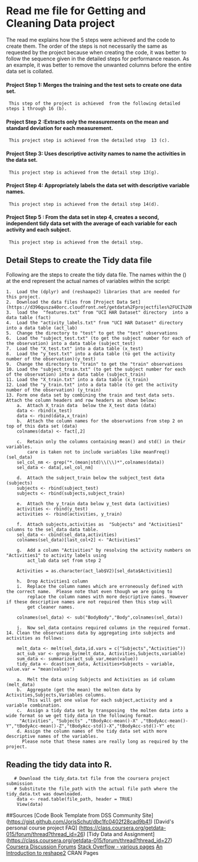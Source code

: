 # Read me file  for Getting and Cleaning Data  project
The read me explains how the 5 steps were achieved and the code to create them. The order of the steps is not necessarily the same as 
requested by the project because when creating the code, it was better to follow the sequence given in the detailed steps for performance 
reason. As an example, it was better to remove the unwanted columns before the entire data set is collated. 
#### Project Step 1: Merges the training and the test sets to create one data set.
	 This step of the project is achieved  from the following detailed steps 1 through 16 (b).
#### Project Step 2 :Extracts only the measurements on the mean and standard deviation for each measurement. 
	 This project step is achieved from the detailed step  13 (c).
#### Project Step 3: Uses descriptive activity names to name the activities in the data set.
     This project step is achieved from the detail step 13(g).
#### Project Step 4: Appropriately labels the data set with descriptive variable names.
     This project step is achieved from the detail step 14(d).
#### Project Step 5 : From the data set in step 4, creates a second, independent tidy data set with the average of each variable for each activity and each subject.
	 This project step is achieved from the detail step.
## Detail Steps to create the Tidy data file	
Following are the  steps to create the tidy data file. The names within the () at  the end represent the actual names of variables within the script:

	1.	Load the (dplyr) and (reshaape2) libraries that are needed for this project. 
	2.	Download the data files from [Project Data Set] (https://d396qusza40orc.cloudfront.net/getdata%2Fprojectfiles%2FUCI%20HAR%20Dataset.zip)
	3.	load the  "features.txt" from "UCI HAR Dataset" directory  into a data table (fact)
	4.	Load the "activity_labels.txt" from "UCI HAR Dataset" directory  into a data table (act_lab)
	5.	Change the directory to "test" to get the "test" observations
	6.	Load the "subject_test.txt" (to get the subject number for each of the observation) into a data table (subject_test) 
	7.	Load the "X_test.txt" into a data table (x_test)
	8.	Load the "y_test.txt" into a data table (to get the activity number of the observation)(y_test)
	9.	Change the directory to "train" to get the "train" observations
	10.	Load the "subject_train.txt" (to get the subject number for each of the observation) into a data table (subject_train)
	11.	Load the "X_train.txt" into a data table (x_train)
	12.	Load the "y_train.txt" into a data table (to get the activity number of the observation) (y_train)
	13.	Form one data set by combining the train and test data sets. Attach the column headers and row headers as shown below:
		a.	Attach X_train data  below the X_test data (data)
		data <- rbind(x_test)
        data <- rbind(data,x_train)
		b.	Attach the column names for the observations from step 2 on top of this data set (data)
		colnames(data) <- fact[,2]
		
		c.	Retain only the columns containing mean() and std() in their variables. 
		    care is taken not to include variables like meanFreq() (sel_data)
		sel_col_nm <- grep("*.(mean|std)\\(\\)*",colnames(data))
		sel_data <- data[,sel_col_nm]
		
		d.	Attach the subject_train below the subject_test data (subjects)
		subjects <- rbind(subject_test)
        subjects <- rbind(subjects,subject_train)
		
		e.	Attach the y_train data below y_test data (activities)
		activities <- rbind(y_test)
        activities <- rbind(activities, y_train)
		
		f.	Attach subjects,activities as  "Subjects" and "Activities1" columns to the sel_data data table.
		sel_data <- cbind(sel_data,activities)
        colnames(sel_data)[last_col+2] <- "Activities1"

		g.	Add a column "Activities" by resolving the activity numbers on "Activities1" to activity labels using 
		    act_lab data set from step 2

		Activities = as.character(act_lab$V2)[sel_data$Activities1]
        	
		h.	Drop Activities1 column 
		i.	Replace the column names which are erroneously defined with the correct name.  Please note that even though we are going to 
		    replace the column names with more descriptive names. However if these descriptive names are not required then this step will 
			get cleaner names.
		
		colnames(sel_data) <- sub("BodyBody","Body",colnames(sel_data))
		
		j.	Now sel_data contains required columns in the required format.
	14.	Clean the observations data by aggregating into subjects and activities as follows:
		
		melt_data <- melt(sel_data,id.vars = c("Subjects","Activities"))
        act_sub_var <- group_by(melt_data, Activities,Subjects,variable)
        sum_data <- summarize(act_sub_var,mean(value))
        tidy_data <- dcast(sum_data, Activities+Subjects ~ variable, value.var = "mean(value)")
		
		a.	Melt the data using Subjects and Activities as id column (melt_data)
		b.	Aggregate (get the mean) the molten data by Activities,Subjects,Variables columns. 
			This will get one value for each subject,activity and a variable combination.
		c.	Assign a tidy data set by transposing  the molten data into a wide format so we get tidy_data in the following format.
		 "Activities", "Subjects" ,"tBodyAcc-mean()-X" ,"tBodyAcc-mean()-Y","tBodyAcc-mean()-Z","tBodyAcc-std()-X","tBodyAcc-std()-Y" etc
		d. Assign the column names of the tidy data set with more descriptive names of the variables. 
		  Please note that these names are really long as required by the project.
## Reading the tidy data into R.
```
   # Download the tidy_data.txt file from the coursera project submission
   # Substitute the file_path with the actual file path where the tidy_data.txt was downloaded.
    data <- read.table(file_path, header = TRUE) 
    View(data)
```
##Sources
[Code Book Template from DSS Community Site] (https://gist.github.com/JorisSchut/dbc1fc0402f28cad9b41)
[David's personal course project FAQ] (https://class.coursera.org/getdata-015/forum/thread?thread_id=26)
[Tidy Data and Assignment] (https://class.coursera.org/getdata-015/forum/thread?thread_id=27)
[Coursera Discussion Forums](https://class.coursera.org/getdata-015/forum/list?forum_id=10009)
[Stack Overflow - various pages](www.stackoverflow.com)
[An Introduction to reshape2](http://seananderson.ca/2013/10/19/reshape.html) 
CRAN Pages
